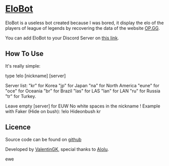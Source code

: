 # [EloBot](https://discordapp.com/api/oauth2/authorize?client_id=405529878138585088&permissions=0&scope=bot)

EloBot is a useless bot created because I was bored, it display the elo of the players of league of legends by recovering the data of the website [OP.GG](http://euw.op.gg/).

You can add EloBot to your Discord Server on  [this link](https://discordapp.com/api/oauth2/authorize?client_id=405529878138585088&permissions=0&scope=bot).

## How To Use 

It's really simple:

type !elo [nickname] [server] 

 Server list: 
 "kr" for Korea 
 "jp" for Japan 
 "na" for North America 
 "eune" for 
 "oce" for Oceania 
 "br" for Brazil 
 "las" for LAS 
 "lan" for LAN 
 "ru" for Russia 
 "tr" for Turkey.
 
 Leave empty [server] for EUW 
 No white spaces in the nickname ! 
 Example with Faker (Hide on bush): !elo Hideonbush kr
 
## Licence

Source code can be found on [github](https://github.com/ValentinGK/EloBot)

Developed by [ValentinGK](https://twitter.com/winterzu_), special thanks to [Alolu](https://twitter.com/_aaaaaaaaaaaaao).

ewe
